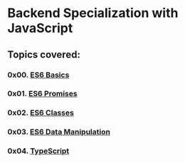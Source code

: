 # Backend Specialization with JavaScript

## Topics covered:

### 0x00. [ES6 Basics](https://github.com/GideonBature/alx-backend-javascript/tree/main/0x00-ES6_basic)

### 0x01. [ES6 Promises](https://github.com/GideonBature/alx-backend-javascript/tree/main/0x01-ES6_promise)

### 0x02. [ES6 Classes](https://github.com/GideonBature/alx-backend-javascript/tree/main/0x02-ES6_classes)

### 0x03. [ES6 Data Manipulation](https://github.com/GideonBature/alx-backend-javascript/tree/main/0x03-ES6_data_manipulation)

### 0x04. [TypeScript](https://github.com/GideonBature/alx-backend-javascript/tree/main/0x04-Typescript)
